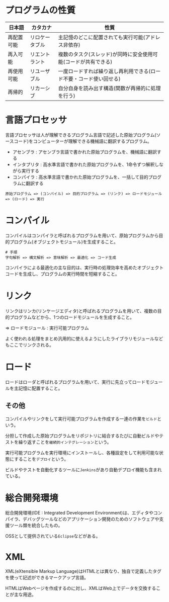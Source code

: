 # プログラムの性質

| 日本語     | カタカナ       | 性質                                                               |
|------------|----------------|--------------------------------------------------------------------|
| 再配置可能 | リロケータブル | 主記憶のどこに配置されても実行可能(アドレス非依存)                 |
| 再入可能   | リエントラント | 複数のタスク(スレッド)が同時に安全使用可能(コードが共有できる)     |
| 再使用可能 | リユーザブル   | 一度ロードすれば繰り返し再利用できる(ロード不要・コード使い回せる) |
| 再帰的     | リカーシブ     | 自分自身を読み出す構造(関数が再帰的に処理を行う)                   |

# 言語プロセッサ

言語プロセッサは人が理解できるプログラム言語で記述した原始プログラム(ソースコード)をコンピューターが理解できる機械語に翻訳するプログラム。

- アセンブラ : アセンブラ言語で書かれた原始プログラムを、機械語に翻訳する
- インタプリタ : 高水準言語で書かれた原始プログラムを、1命令ずつ解釈しながら実行する
- コンパイラ : 高水準言語で書かれた原始プログラムを、一括して目的プログラムに翻訳する

```
原始プログラム => (コンパイル) => 目的プログラム => (リンク) => ロードモジュール => (ロード) => 実行
```

# コンパイル

コンパイルはコンパイラと呼ばれるプログラムを用いて、原始プログラムから目的プログラム(オブジェクトモジュール)を生成すること。

```
# 手順
字句解析 => 構文解析 => 意味解析 => 最適化 => コード生成
```

コンパイラによる最適化の主な目的は、実行時の処理効率を高めたオブジェクトコードを生成し、プログラムの実行時間を短縮すること。

# リンク

リンクはリンカ(リンケージエディタ)と呼ばれるプログラムを用いて、複数の目的プログラムなどから、1つのロードモジュールを生成すること。

=> ロードモジュール : 実行可能プログラム

よく使われる処理をまとめ汎用的に使えるようにしたライブラリモジュールなどもここでリンクされる。

# ロード

ロードはローダと呼ばれるプログラムを用いて、実行に先立ってロードモジュールを主記憶に配置すること。

## その他

コンパイルやリンクをして実行可能プログラムを作成する一連の作業を`ビルド`という。

分担して作成した原始プログラムをリポジトリに結合するたびに自動ビルドやテストを繰り返すことを`継続的インテグレーション`という。

実行可能プログラムを実行環境にインストールし、各種設定をして利用可能な状態にすることを`デプロイ`という。

ビルドやテストを自動化するツールに`Jenkins`があり自動デプロイ機能も含まれている。

# 総合開発環境

総合開発環境(IDE : Integrated Development Environment)は、エディタやコンパイラ、デバッグツールなどのアプリケーション開発のためのソフトウェアや支援ツール類を統合したもの。

OSSとして提供されている`Eclipse`などがある。

# XML

XML(eXtensible Markup Language)はHTMLとは異なり、独自で定義したタグを使って記述ができるマークアップ言語。

HTMLはWebページを作成するのに対し、XMLはWeb上でデータを交換することが主な用途。

